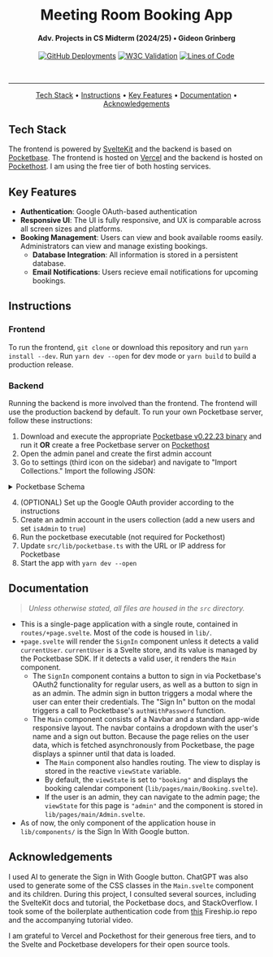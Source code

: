 <h1 align="center">Meeting Room Booking App</h1>
<h4 align="center">Adv. Projects in CS Midterm (2024/25) • Gideon Grinberg</h4>
<p align="center">
<a href="https://github.com/gideongrinberg/cs_midterm/deployments"><img src="https://img.shields.io/github/deployments/gideongrinberg/cs_midterm/production?style=plastic&label=build%20status" alt="GitHub Deployments"></a> <a href="https://validator.w3.org/nu/?doc=https%3A%2F%2Fcs-midterm.vercel.app%2F"><img src="https://img.shields.io/w3c-validation/html?targetUrl=https%3A%2F%2Fcs-midterm.vercel.app%2F&style=plastic" alt="W3C Validation"></a> <a href="https://github.com/gideongrinberg/cs_midterm"><img src="https://tokei.rs/b1/github/gideongrinberg/cs_midterm?category=lines" alt="Lines of Code"></a>
</p>
<br/><hr/>
<p align="center"> 
    <a href="#tech-stack">Tech Stack</a> • 
    <a href="#instructions">Instructions</a> •
    <a href="#key-features">Key Features</a> •
    <a href="#documentation">Documentation</a> •
    <a href="#acknowledgements">Acknowledgements</a>
</p>

## Tech Stack
The frontend is powered by [SvelteKit](https://sveltejs.org) and the backend is based on [Pocketbase](https://pocketbase.io). The frontend is hosted on [Vercel](https://vercel.com) and the backend is hosted on [Pockethost](https://pockethost.io). I am using the free tier of both hosting services. 

## Key Features

- **Authentication**: Google OAuth-based authentication
- **Responsive UI**: The UI is fully responsive, and UX is comparable across all screen sizes and platforms.
- **Booking Management**: Users can view and book available rooms easily. Administrators can view and manage existing bookings.
    - **Database Integration**: All information is stored in a persistent database.
    - **Email Notifications**: Users recieve email notifications for upcoming bookings.

## Instructions

### Frontend
To run the frontend, `git clone` or download this repository and run `yarn install --dev`. Run `yarn dev --open` for dev mode or `yarn build` to build a production release. 

### Backend
Running the backend is more involved than the frontend. The frontend will use the production backend by default. To run your own Pocketbase server, follow these instructions:
1. Download and execute the appropriate [Pocketbase v0.22.23 binary](https://github.com/pocketbase/pocketbase/releases/tag/v0.22.23) and run it **OR** create a free Pocketbase server on [Pockethost](https://pockethost.io)
2. Open the admin panel and create the first admin account
3. Go to settings (third icon on the sidebar) and navigate to "Import Collections." Import the following JSON:
<details>
<summary>Pocketbase Schema</summary>
<pre>
[
    {
        "id": "_pb_users_auth_",
        "name": "users",
        "type": "auth",
        "system": false,
        "schema": [
            {
                "system": false,
                "id": "users_name",
                "name": "name",
                "type": "text",
                "required": false,
                "presentable": false,
                "unique": false,
                "options": {
                    "min": null,
                    "max": null,
                    "pattern": ""
                }
            },
            {
                "system": false,
                "id": "users_avatar",
                "name": "avatar",
                "type": "file",
                "required": false,
                "presentable": false,
                "unique": false,
                "options": {
                    "mimeTypes": [
                        "image/jpeg",
                        "image/png",
                        "image/svg+xml",
                        "image/gif",
                        "image/webp"
                    ],
                    "thumbs": null,
                    "maxSelect": 1,
                    "maxSize": 5242880,
                    "protected": false
                }
            },
            {
                "system": false,
                "id": "c5gydiib",
                "name": "isAdmin",
                "type": "bool",
                "required": false,
                "presentable": false,
                "unique": false,
                "options": {}
            }
        ],
        "indexes": [],
        "listRule": "id = @request.auth.id",
        "viewRule": "id = @request.auth.id",
        "createRule": "",
        "updateRule": "id = @request.auth.id",
        "deleteRule": "id = @request.auth.id",
        "options": {
            "allowEmailAuth": true,
            "allowOAuth2Auth": true,
            "allowUsernameAuth": true,
            "exceptEmailDomains": null,
            "manageRule": null,
            "minPasswordLength": 8,
            "onlyEmailDomains": null,
            "onlyVerified": false,
            "requireEmail": false
        }
    },
    {
        "id": "7zlyitng1hup18b",
        "name": "bookings",
        "type": "base",
        "system": false,
        "schema": [
            {
                "system": false,
                "id": "mjlycknd",
                "name": "index",
                "type": "text",
                "required": false,
                "presentable": false,
                "unique": false,
                "options": {
                    "min": null,
                    "max": null,
                    "pattern": ""
                }
            },
            {
                "system": false,
                "id": "uyzgn0g5",
                "name": "name",
                "type": "text",
                "required": false,
                "presentable": false,
                "unique": false,
                "options": {
                    "min": null,
                    "max": null,
                    "pattern": ""
                }
            },
            {
                "system": false,
                "id": "eb84pmvq",
                "name": "email",
                "type": "email",
                "required": false,
                "presentable": false,
                "unique": false,
                "options": {
                    "exceptDomains": null,
                    "onlyDomains": null
                }
            },
            {
                "system": false,
                "id": "ttnrzlrc",
                "name": "room",
                "type": "text",
                "required": false,
                "presentable": false,
                "unique": false,
                "options": {
                    "min": null,
                    "max": null,
                    "pattern": ""
                }
            },
            {
                "system": false,
                "id": "qymt6yu8",
                "name": "period",
                "type": "text",
                "required": false,
                "presentable": false,
                "unique": false,
                "options": {
                    "min": null,
                    "max": null,
                    "pattern": ""
                }
            },
            {
                "system": false,
                "id": "q5vjp8hz",
                "name": "date",
                "type": "text",
                "required": false,
                "presentable": false,
                "unique": false,
                "options": {
                    "min": null,
                    "max": null,
                    "pattern": ""
                }
            }
        ],
        "indexes": [
            "CREATE UNIQUE INDEX `idx_RiNvW73` ON `bookings` (`index`)"
        ],
        "listRule": "",
        "viewRule": "",
        "createRule": "",
        "updateRule": null,
        "deleteRule": null,
        "options": {}
    }
]
</pre>
</details>

4. (OPTIONAL) Set up the Google OAuth provider according to the instructions
5. Create an admin account in the users collection (add a new users and set `isAdmin` to `true`)
6. Run the pocketbase executable (not required for Pockethost)
7. Update `src/lib/pocketbase.ts` with the URL or IP address for Pocketbase
8. Start the app with `yarn dev --open`

## Documentation
> *Unless otherwise stated, all files are housed in the `src` directory.*


- This is a single-page application with a single route, contained in `routes/+page.svelte`. Most of the code is housed in `lib/`. 
- `+page.svelte` will render the `SignIn` component unless it detects a valid `currentUser`. `currentUser` is a Svelte store, and its value is managed by the Pocketbase SDK. If it detects a valid user, it renders the `Main` component. 
    - The `SignIn` component contains a button to sign in via Pocketbase's OAuth2 functionality for regular users, as well as a button to sign in as an admin. The admin sign in button triggers a modal where the user can enter their credentials. The "Sign In" button on the modal triggers a call to Pocketbase's `authWithPassword` function.
    - The `Main` component consists of a Navbar and a standard app-wide responsive layout. The navbar contains a dropdown with the user's name and a sign out button. Because the page relies on the user data, which is fetched asynchronously from Pocketbase, the page displays a spinner until that data is loaded. 
        - The `Main` component also handles routing. The view to display is stored in the reactive `viewState` variable. 
        - By default, the `viewState` is set to `"booking"` and displays the booking calendar component (`lib/pages/main/Booking.svelte`). 
        - If the user is an admin, they can navigate to the admin page; the `viewState` for this page is `"admin"` and the component is stored in `lib/pages/main/Admin.svelte`.
- As of now, the only component of the application house in `lib/components/` is the Sign In With Google button.

## Acknowledgements

I used AI to generate the Sign in With Google button. ChatGPT was also used to generate some of the CSS classes in the `Main.svelte` component and its children. During this project, I consulted several sources, including the SvelteKit docs and tutorial, the Pocketbase docs, and StackOverflow. I took some of the boilerplate authentication code from [this](https://github.com/fireship-io/pocketchat-tutorial/tree/main) Fireship.io repo and the accompanying tutorial video. 

I am grateful to Vercel and Pockethost for their generous free tiers, and to the Svelte and Pocketbase developers for their open source tools. 
